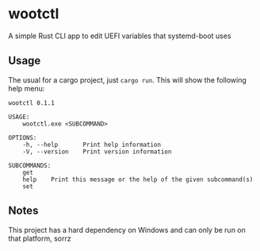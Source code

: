 # wootctl
A simple Rust CLI app to edit UEFI variables that systemd-boot uses

## Usage
The usual for a cargo project, just `cargo run`. This will show the following help menu:

```
wootctl 0.1.1

USAGE:
    wootctl.exe <SUBCOMMAND>

OPTIONS:
    -h, --help       Print help information
    -V, --version    Print version information

SUBCOMMANDS:
    get
    help    Print this message or the help of the given subcommand(s)
    set
```

## Notes
This project has a hard dependency on Windows and can only be run on that platform, sorrz
